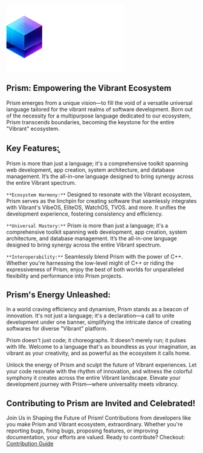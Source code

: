 <picture>
    <source media="(prefers-color-scheme: dark)" srcset="https://github.com/Vibrant275/Prism/blob/master/Banner.png">
    <img src="https://github.com/Vibrant275/Prism/blob/master/Banner.png" alt="Swift logo" height="175">
</picture>

## Prism: Empowering the Vibrant Ecosystem

Prism emerges from a unique vision—to fill the void of a versatile universal language
tailored for the vibrant realms of software development. Born out of the necessity for
a multipurpose language dedicated to our ecosystem, Prism transcends boundaries,
becoming the keystone for the entire "Vibrant" ecosystem.

## Key Features:̥
Prism is more than just a language; it's a comprehensive toolkit spanning web development,
app creation, system architecture, and database management. It’s the all-in-one language
designed to bring synergy across the entire Vibrant spectrum.

`**Ecosystem Harmony:**`
Designed to resonate with the Vibrant ecosystem, Prism serves as the linchpin for creating
software that seamlessly integrates with Vibrant's VibeOS, EliteOS, WatchOS, TVOS.
and more. It unifies the development experience, fostering consistency and efficiency.

`**Universal Mastery:**`
Prism is more than just a language; it's a comprehensive toolkit spanning web development,
app creation, system architecture, and database management. It’s the all-in-one language designed
to bring synergy across the entire Vibrant spectrum.

`**Interoperability:**`
Seamlessly blend Prism with the power of C++. Whether you're harnessing the low-level
might of C++ or riding the expressiveness of Prism, enjoy the best of both worlds for unparalleled flexibility and performance
into Prism projects.

## Prism's Energy Unleashed:
In a world craving efficiency and dynamism, Prism stands as a beacon of innovation.
It's not just a language; it's a declaration—a call to unite development under one banner,
simplifying the intricate dance of creating softwares for diverse "Vibrant" platform.

Prism doesn't just code; it choreographs. It doesn't merely run; it pulses with life.
Welcome to a language that's as boundless as your imagination, as vibrant as your creativity,
and as powerful as the ecosystem it calls home.

Unlock the energy of Prism and sculpt the future of Vibrant experiences.
Let your code resonate with the rhythm of innovation, and witness the colorful symphony
it creates across the entire Vibrant landscape. Elevate your development journey with
Prism—where universality meets vibrancy.

## Contributing to Prism are Invited and Celebrated!
Join Us in Shaping the Future of Prism!
Contributions from developers like you make Prism and Vibrant ecosystem, extraordinary.
Whether you're reporting bugs, fixing bugs, proposing features, or improving documentation, your efforts are valued.
Ready to contribute? Checkout: [Contribution Guide](https://prism-7.vercel.app/contributing)